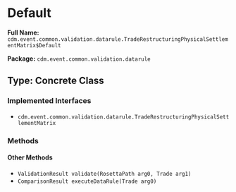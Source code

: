 # Default

**Full Name:** `cdm.event.common.validation.datarule.TradeRestructuringPhysicalSettlementMatrix$Default`

**Package:** `cdm.event.common.validation.datarule`

## Type: Concrete Class

### Implemented Interfaces

- `cdm.event.common.validation.datarule.TradeRestructuringPhysicalSettlementMatrix`

### Methods

#### Other Methods

- `ValidationResult validate(RosettaPath arg0, Trade arg1)`
- `ComparisonResult executeDataRule(Trade arg0)`

